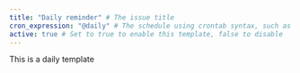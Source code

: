 ```yaml
---
title: "Daily reminder" # The issue title
cron_expression: "@daily" # The schedule using crontab syntax, such as "*/30 * * * *", or a predefined value of @annually, @yearly, @monthly, @weekly, or @daily. Check https://crontab.guru/ for help.
active: true # Set to true to enable this template, false to disable
---
```


This is a daily template
